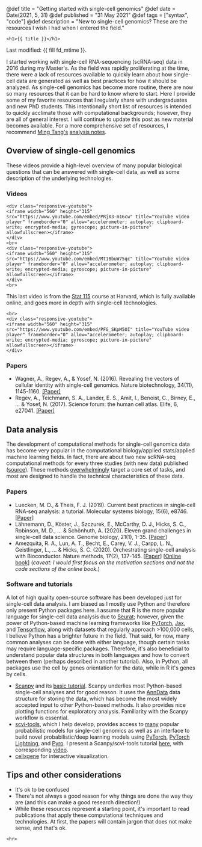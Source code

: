 @def title = "Getting started with single-cell genomics"
@def date = Date(2021, 5, 31)
@def published = "31 May 2021"
@def tags = ["syntax", "code"]
@def description = "New to single-cell genomics? These are the resources I wish I had when I entered the field."

~~~
<h1>{{ title }}</h1>
~~~

Last modified: {{ fill fd_mtime }}.


I started working with single-cell RNA-sequencing (scRNA-seq) data in 2016 during my Master's. As the field was rapidly proliferating at the time, there were a lack of resources available to quickly learn about how single-cell data are generated as well as best practices for how it should be analyzed. As single-cell genomics has become more routine, there are now so many resources that it can be hard to know where to start. Here I provide some of my favorite resources that I regularly share with undergraduates and new PhD students. This intentionally short list of resources is intended to quickly acclimate those with computational backgrounds; however, they are all of general interest. I will continue to update this post as new material becomes available. For a more comprehensive set of resources, I recommend [Ming Tang's](https://twitter.com/tangming2005) [analysis notes](https://github.com/crazyhottommy/scRNAseq-analysis-notes).

## Overview of single-cell genomics
These videos provide a high-level overview of many popular biological questions that can be answered with single-cell data, as well as some description of the underlying technologies.

### Videos

~~~
<div class="responsive-youtube">
<iframe width="560" height="315" src="https://www.youtube.com/embed/PRjX3-m16cw" title="YouTube video player" frameborder="0" allow="accelerometer; autoplay; clipboard-write; encrypted-media; gyroscope; picture-in-picture" allowfullscreen></iframe>
</div>
<br>
<div class="responsive-youtube">
<iframe width="560" height="315" src="https://www.youtube.com/embed/Mt1BbuW75qc" title="YouTube video player" frameborder="0" allow="accelerometer; autoplay; clipboard-write; encrypted-media; gyroscope; picture-in-picture" allowfullscreen></iframe>
</div>
<br>
~~~
This last video is from the [Stat 115](https://canvas.harvard.edu/courses/39391) course at Harvard, which is fully available online, and goes more in depth with single-cell technologies.
~~~
<br>
<div class="responsive-youtube">
<iframe width="560" height="315" src="https://www.youtube.com/embed/PFG_SKpM5OI" title="YouTube video player" frameborder="0" allow="accelerometer; autoplay; clipboard-write; encrypted-media; gyroscope; picture-in-picture" allowfullscreen></iframe>
</div>
~~~

### Papers

- Wagner, A., Regev, A., & Yosef, N. (2016). Revealing the vectors of cellular identity with single-cell genomics. Nature biotechnology, 34(11), 1145-1160. [[Paper]](https://www.nature.com/articles/nbt.3711)
- Regev, A., Teichmann, S. A., Lander, E. S., Amit, I., Benoist, C., Birney, E., ... & Yosef, N. (2017). Science forum: the human cell atlas. Elife, 6, e27041. [[Paper]](https://elifesciences.org/articles/27041)

## Data analysis

The development of computational methods for single-cell genomics data has become very popular in the computational biology/applied stats/applied machine learning fields. In fact, there are about two new scRNA-seq computational methods for every three studies (with new data) published ([source](https://twitter.com/sinabooeshaghi/status/1357434610750136321?s=20)). These methods [overwhelmingly](https://www.scrna-tools.org/analysis) target a core set of tasks, and most are designed to handle the technical characteristics of these data.

### Papers

- Luecken, M. D., & Theis, F. J. (2019). Current best practices in single‐cell RNA‐seq analysis: a tutorial. Molecular systems biology, 15(6), e8746. [[Paper]](https://www.embopress.org/doi/full/10.15252/msb.20188746)
- Lähnemann, D., Köster, J., Szczurek, E., McCarthy, D. J., Hicks, S. C., Robinson, M. D., ... & Schönhuth, A. (2020). Eleven grand challenges in single-cell data science. Genome biology, 21(1), 1-35. [[Paper]](https://genomebiology.biomedcentral.com/articles/10.1186/s13059-020-1926-6)
- Amezquita, R. A., Lun, A. T., Becht, E., Carey, V. J., Carpp, L. N., Geistlinger, L., ... & Hicks, S. C. (2020). Orchestrating single-cell analysis with Bioconductor. Nature methods, 17(2), 137-145. [[Paper]](https://www.nature.com/articles/s41592-019-0654-x) [[Online book]](https://bioconductor.org/books/release/OSCA/) (*caveat: I would first focus on the motivation sections and not the code sections of the online book.*)

### Software and tutorials

A lot of high quality open-source software has been developed just for single-cell data analysis. I am biased as I mostly use Python and therefore only present Python packages here. I assume that R is the more popular language for single-cell data analysis due to [Seurat](https://satijalab.org/seurat/); however, given the power of Python-based machine learning frameworks like [PyTorch](https://pytorch.org/), [Jax](https://github.com/google/jax), and [Tensorflow](https://www.tensorflow.org/), along with datasets that regularly approach >100,000 cells, I believe Python has a brighter future in the field. That said, for now, many common analyses can be done with either language, though certain tasks may require language-specific packages. Therefore, it's also beneficial to understand popular data structures in both languages and how to convert between them (perhaps described in another tutorial). Also, in Python, all packages use the cell by genes orientation for the data, while in R it's genes by cells.

- [Scanpy](https://scanpy.readthedocs.io/en/stable/) and its [basic tutorial](https://scanpy-tutorials.readthedocs.io/en/latest/pbmc3k.html). Scanpy underlies most Python-based single-cell analyses and for good reason. It uses the [AnnData](https://anndata.readthedocs.io/en/latest/) data structure for storing the data, which has become the most widely accepted input to other Python-based methods. It also provides nice plotting functions for exploratory analysis. Familiarity with the Scanpy workflow is essential.
- [scvi-tools](https://scvi-tools.org/), which I help develop, provides access to [many](https://scvi-tools.org/get_started#single-cell-omics-data-analysis) popular probabilistic models for single-cell genomics as well as an interface to build novel probabilistic/deep learning models using [PyTorch](https://pytorch.org/), [PyTorch Lightning](https://www.pytorchlightning.ai/), and [Pyro](https://pyro.ai/). I present a Scanpy/scvi-tools tutorial [here](https://ccbskillssem.github.io/pages/scanpy_scvi_tools/), with corresponding [video](https://youtu.be/EKTg9NV5hEA).
- [cellxgene](https://chanzuckerberg.github.io/cellxgene/) for interactive visualization.

## Tips and other considerations

- It's ok to be confused
- There's not always a good reason for why things are done the way they are (and this can make a good research direction!)
- While these resources represent a starting point, it's important to read publications that apply these computational techniques and technologies. At first, the papers will contain jargon that does not make sense, and that's ok.


~~~
<hr>
~~~